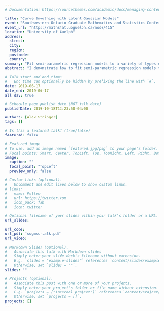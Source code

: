 ```yaml
---
# Documentation: https://sourcethemes.com/academic/docs/managing-content/

title: "Curve Smoothing with Latent Gaussian Models"
event: "Southwestern Ontario Graduate Mathematics and Statistics Conference"
event_url: "https://mathstat.uoguelph.ca/node/415"
location: "University of Guelph"
address:
  street:
  city:
  region:
  postcode:
  country:
summary: "Fit semi-parametric regression models to a variety of types of data using latent Gaussian models."
abstract: "I demonstrate how to fit semi-parametric regression models to a variety of types of data using latent Gaussian models. These models are highly general, easy to use and scale to massive data. I give an example on fitting a complicated model-based forecast (with uncertainty estimates) of opioid mortality rates in Canada and the US."

# Talk start and end times.
#   End time can optionally be hidden by prefixing the line with `#`.
date: 2019-06-17
date_end: 2019-06-17
all_day: true

# Schedule page publish date (NOT talk date).
publishDate: 2019-10-18T13:23:58-04:00

authors: [Alex Stringer]
tags: []

# Is this a featured talk? (true/false)
featured: false

# Featured image
# To use, add an image named `featured.jpg/png` to your page's folder. 
# Focal points: Smart, Center, TopLeft, Top, TopRight, Left, Right, BottomLeft, Bottom, BottomRight.
image:
  caption: ""
  focal_point: "TopLeft"
  preview_only: false

# Custom links (optional).
#   Uncomment and edit lines below to show custom links.
# links:
# - name: Follow
#   url: https://twitter.com
#   icon_pack: fab
#   icon: twitter

# Optional filename of your slides within your talk's folder or a URL.
url_slides:

url_code:
url_pdf: "sogmsc-talk.pdf"
url_video:

# Markdown Slides (optional).
#   Associate this talk with Markdown slides.
#   Simply enter your slide deck's filename without extension.
#   E.g. `slides = "example-slides"` references `content/slides/example-slides.md`.
#   Otherwise, set `slides = ""`.
slides: ""

# Projects (optional).
#   Associate this post with one or more of your projects.
#   Simply enter your project's folder or file name without extension.
#   E.g. `projects = ["internal-project"]` references `content/project/deep-learning/index.md`.
#   Otherwise, set `projects = []`.
projects: []
---
```

